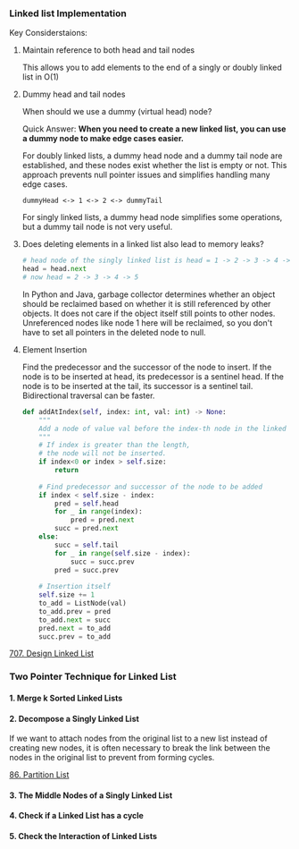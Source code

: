 
### Linked list Implementation

Key Considerstaions:
1. Maintain reference to both head and tail nodes
   
   This allows you to add elements to the end of a singly or doubly linked list in O(1)
   
2. Dummy head and tail nodes
   
   When should we use a dummy (virtual head) node?
   
   Quick Answer: **When you need to create a new linked list, you can use a dummy node to make edge cases easier.**

   For doubly linked lists, a dummy head node and a dummy tail node are established, and these nodes exist whether the list is empty or not. This approach prevents null pointer issues and simplifies handling many edge cases.

   ```dummyHead <-> 1 <-> 2 <-> dummyTail```

   For singly linked lists, a dummy head node simplifies some operations, but a dummy tail node is not very useful.

3. Does deleting elements in a linked list also lead to memory leaks?

   ```python
   # head node of the singly linked list is head = 1 -> 2 -> 3 -> 4 -> 5
   head = head.next
   # now head = 2 -> 3 -> 4 -> 5
   ```

    In Python and Java, garbage collector determines whether an object should be reclaimed based on whether it is still referenced by other objects. It does not care if the object itself still points to other nodes. Unreferenced nodes like node 1 here will be reclaimed, so you don't have to set all pointers in the deleted node to null. 

4. Element Insertion

    Find the predecessor and the successor of the node to insert. If the node is to be inserted at head, its predecessor is a sentinel head. If the node is to be inserted at the tail, its successor is a sentinel tail. Bidirectional traversal can be faster.

    ```python
    def addAtIndex(self, index: int, val: int) -> None:
        """
        Add a node of value val before the index-th node in the linked list. If index equals to the length of linked list, the node will be appended to the end of linked list. If index is greater than the length, the node will not be inserted.
        """
        # If index is greater than the length, 
        # the node will not be inserted.
        if index<0 or index > self.size:
            return
        
        # Find predecessor and successor of the node to be added
        if index < self.size - index:
            pred = self.head
            for _ in range(index):
                pred = pred.next
            succ = pred.next
        else:
            succ = self.tail
            for _ in range(self.size - index):
                succ = succ.prev
            pred = succ.prev
        
        # Insertion itself
        self.size += 1
        to_add = ListNode(val)
        to_add.prev = pred
        to_add.next = succ
        pred.next = to_add
        succ.prev = to_add
   ```
[707. Design Linked List](https://leetcode.com/problems/design-linked-list/description/)


### Two Pointer Technique for Linked List


#### 1. Merge k Sorted Linked Lists




#### 2. Decompose a Singly Linked List

If we want to attach nodes from the original list to a new list instead of creating new nodes, it is often necessary to break the link between the nodes in the original list to prevent from forming cycles. 

[86. Partition List](https://leetcode.com/problems/partition-list/description/)

#### 3. The Middle Nodes of a Singly Linked List


#### 4. Check if a Linked List has a cycle


#### 5. Check the Interaction of Linked Lists